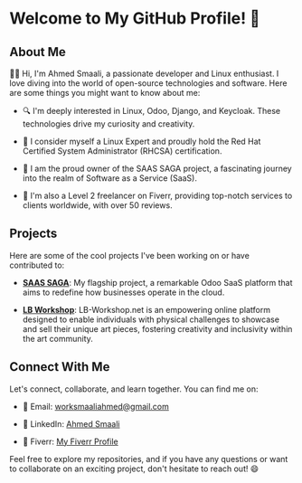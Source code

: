 # Welcome to My GitHub Profile! 👋

## About Me

👨‍💻 Hi, I'm Ahmed Smaali, a passionate developer and Linux enthusiast. I love diving into the world of open-source technologies and software. Here are some things you might want to know about me:

- 🔍 I'm deeply interested in Linux, Odoo, Django, and Keycloak. These technologies drive my curiosity and creativity.

- 🌱 I consider myself a Linux Expert and proudly hold the Red Hat Certified System Administrator (RHCSA) certification. 

- 💼 I am the proud owner of the SAAS SAGA project, a fascinating journey into the realm of Software as a Service (SaaS).

- 💼 I'm also a Level 2 freelancer on Fiverr, providing top-notch services to clients worldwide, with over 50 reviews.

## Projects

Here are some of the cool projects I've been working on or have contributed to:

- [**SAAS SAGA**](fripeop.site): My flagship project, a remarkable Odoo SaaS platform that aims to redefine how businesses operate in the cloud.

- [**LB Workshop**](https://lb-workshop.net/): LB-Workshop.net is an empowering online platform designed to enable individuals with physical challenges to showcase and sell their unique art pieces, fostering creativity and inclusivity within the art community.

## Connect With Me

Let's connect, collaborate, and learn together. You can find me on:

- 📧 Email: [worksmaaliahmed@gmail.com](mailto:worksmaaliahmed@gmail.com)

- 💼 LinkedIn: [Ahmed Smaali](https://www.linkedin.com/in/ahmedsmaali/)

- 💼 Fiverr: [My Fiverr Profile](https://www.fiverr.com/ws_ahmed)

Feel free to explore my repositories, and if you have any questions or want to collaborate on an exciting project, don't hesitate to reach out! 😄
